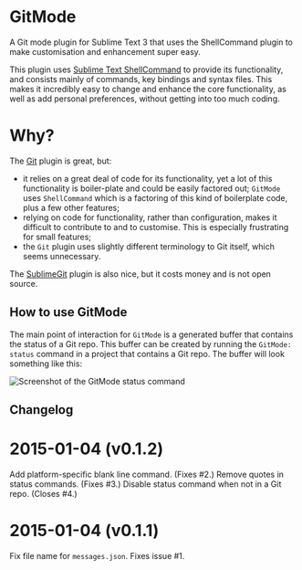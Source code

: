 # GitMode
A Git mode plugin for Sublime Text 3 that uses the ShellCommand plugin to make customisation and enhancement super easy.

This plugin uses [Sublime Text ShellCommand](https://packagecontrol.io/packages/ShellCommand) to provide its functionality, and consists mainly of commands, key bindings and syntax files. This makes it incredibly easy to change and enhance the core functionality, as well as add personal preferences, without getting into too much coding.

# Why?

The [Git](https://packagecontrol.io/packages/Git) plugin is great, but:
* it relies on a great deal of code for its functionality, yet a lot of this functionality is boiler-plate and could be easily factored out; `GitMode` uses `ShellCommand` which is a factoring of this kind of boilerplate code, plus a few other features;
* relying on code for functionality, rather than configuration, makes it difficult to contribute to and to customise. This is especially frustrating for small features;
* the `Git` plugin uses slightly different terminology to Git itself, which seems unnecessary.

The [SublimeGit](https://packagecontrol.io/packages/SublimeGit) plugin is also nice, but it costs money and is not open source.

## How to use GitMode
The main point of interaction for `GitMode` is a generated buffer that contains the status of a Git repo. This buffer can be created by running the `GitMode: status` command in a project that contains a Git repo. The buffer will look something like this:

![Screenshot of the GitMode status command](https://www.evernote.com/shard/s21/sh/092a14bd-da06-4649-943e-9b54add6917f/b68858b2d9da3a4983e6da08237231cb/deep/0/*GitMode-status*---shell-command.png)

## Changelog

# 2015-01-04 (v0.1.2)

Add platform-specific blank line command. (Fixes #2.)
Remove quotes in status commands. (Fixes #3.)
Disable status command when not in a Git repo. (Closes #4.)

# 2015-01-04 (v0.1.1)

Fix file name for `messages.json`. Fixes issue #1.

